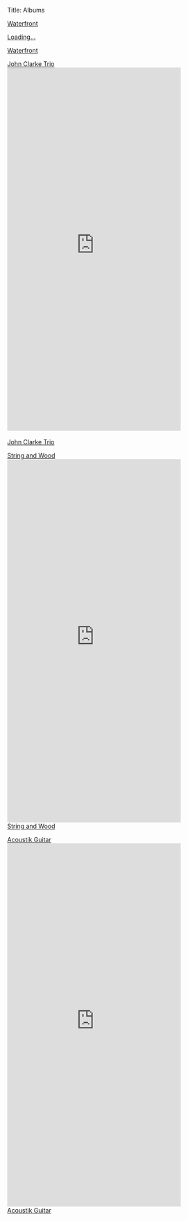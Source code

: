Title: Albums

<!-- <p><a href="https://gum.co/waterfront" target="_blank">My Waterfront album is available through Gumroad</a></p>
<img src="/images/waterfrontCover600x600.jpg" alt="Waterfront Album image" width="200"> -->

<!-- <script src="https://gumroad.com/js/gumroad-embed.js"></script>
<div class="gumroad-product-embed"><a href="https://gumroad.com/l/KwetO">Loading...</a></div> -->

<!-- <p><a href="https://johnhclarke.bandcamp.com/music/" target="_blank">All other albums are  available through  Bandcamp – https://johnhclarke.bandcamp.com/</a><br></p> -->
<div class="collapse" id="waterfront">
<p>
<a data-bs-toggle="collapse" href="#waterfront"  aria-expanded="false" aria-controls="waterfront">
Waterfront</a></p>

<script src="https://gumroad.com/js/gumroad-embed.js"></script>
<div class="gumroad-product-embed"><a href="https://gumroad.com/l/KwetO">Loading...</a></div>
</div>
<p><a data-bs-toggle="collapse" href="#waterfront"  aria-expanded="false" aria-controls="waterfront">
Waterfront</a></p>

<p>
<div class="collapse"  id="trio">
<a data-bs-toggle="collapse" href="#trio"  aria-expanded="false" aria-controls="trio">John Clarke Trio </a><br>
<iframe style="border: 0; width: 400px; height: 836px;" src="https://bandcamp.com/EmbeddedPlayer/album=1050410001/size=large/bgcol=ffffff/linkcol=0687f5/transparent=true/" seamless><a href="https://johnhclarke.bandcamp.com/album/the-john-h-clarke-trio-full-album">The John H. Clarke Trio - Full Album by John H. Clarke</a></iframe>
</div><br>
<a data-bs-toggle="collapse" href="#trio"  aria-expanded="false" aria-controls="trio">John Clarke Trio </a>
</p>
<p>
<div class="collapse" id="stringwood">
<a data-bs-toggle="collapse" href="#stringwood"  aria-expanded="false" aria-controls="stringwood">String and Wood</a><br>
<iframe style="border: 0; width: 400px; height: 836px;" src="https://bandcamp.com/EmbeddedPlayer/album=4127610911/size=large/bgcol=ffffff/linkcol=0687f5/tracklist=false/transparent=true/" seamless><a href="https://johnhclarke.bandcamp.com/album/string-wood-full-album">String &amp; Wood - Full Album by John H. Clarke</a></iframe>
</div>
<a data-bs-toggle="collapse" href="#stringwood"  aria-expanded="false" aria-controls="stringwood">String and Wood </a>
</p>


<p>
<div class="collapse" id="acoustikguitar">
<a data-bs-toggle="collapse" href="#acoustikguitar"  aria-expanded="false" aria-controls="acoustikguitar">Acoustik Guitar </a><br>
<iframe style="border: 0; width: 400px; height: 836px;" src="https://bandcamp.com/EmbeddedPlayer/album=3282886142/size=large/bgcol=ffffff/linkcol=0687f5/transparent=true/" seamless><a href="https://johnhclarke.bandcamp.com/album/acoustik-guitar-full-album">Acoustik Guitar - Full Album by John H. Clarke</a></iframe> 
</div>
<a data-bs-toggle="collapse" href="#acoustikguitar"  aria-expanded="false" aria-controls="acoustikguitar">Acoustik Guitar  </a>
</p>